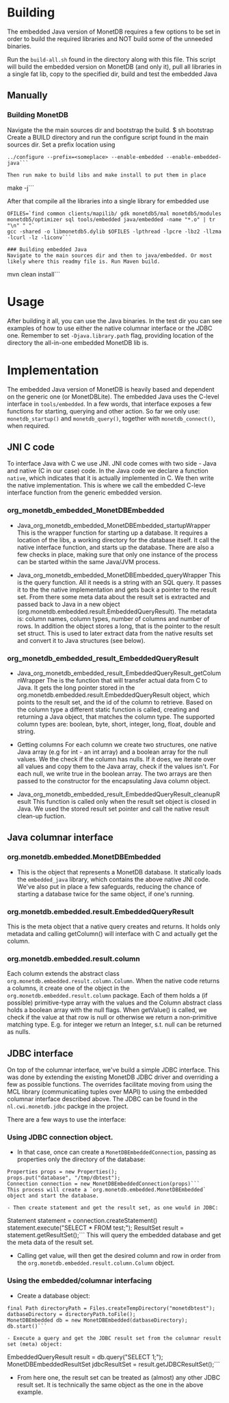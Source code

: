 # Building
The embedded Java version of MonetDB requires a few options to be set in order to build the required libraries and NOT build some of the unneeded binaries.

Run the `build-all.sh` found in the directory along with this file. This script will build the embedded version on MonetDB (and only it), pull all libraries in a single fat lib, copy to the specified dir, build and test the embedded Java

## Manually

### Building MonetDB
Navigate the the main sources dir and bootstrap the build.
$ sh bootstrap
Create a BUILD directory and run the configure script found in the main sources dir. Set a prefix location using
```
../configure --prefix=<someplace> --enable-embedded --enable-embedded-java```

Then run make to build libs and make install to put them in place
```
make -j```

After that compile all the libraries into a single library for embedded use
```
OFILES=`find common clients/mapilib/ gdk monetdb5/mal monetdb5/modules monetdb5/optimizer sql tools/embedded java/embedded -name "*.o" | tr "\n" " "`
gcc -shared -o libmonetdb5.dylib $OFILES -lpthread -lpcre -lbz2 -llzma -lcurl -lz -liconv```

### Building embedded Java
Navigate to the main sources dir and then to java/embedded. Or most likely where this readmy file is. Run Maven build.
```
mvn clean install```

# Usage
After building it all, you can use the Java binaries. In the test dir you can see examples of how to use either the native columnar interface or the JDBC one.
Remember to set `-Djava.library.path` flag, providing location of the directory the all-in-one embedded MonetDB lib is.

# Implementation
The embedded Java version of MonetDB is heavily based and dependent on the generic one (or MonetDBLite). The embedded Java uses the C-level interface in `tools/embedded`. In a few words, that interface exposes a few functions for starting, querying and other action. So far we only use: `monetdb_startup()` and `monetdb_query()`, together with `monetdb_connect()`, when required.

## JNI C code
To interface Java with C we use JNI. JNI code comes with two side - Java and native (C in our case) code. In the Java code we declare a function `native`, which indicates that it is actually implemented in C. We then write the native implementation. This is where we call the embedded C-leve interface function from the generic embedded version.

### org_monetdb_embedded_MonetDBEmbedded
- Java_org_monetdb_embedded_MonetDBEmbedded_startupWrapper
This is the wrapper function for starting up a database. It requires a location of the libs, a working directory for the database itself. It call the native interface function, and starts up the database. There are also a few checks in place, making sure that only one instance of the process can be started within the same Java/JVM process.

- Java_org_monetdb_embedded_MonetDBEmbedded_queryWrapper
This is the query function. All it needs is a string with an SQL query. It passes it to the the native implementation and gets back a pointer to the result set. From there some meta data about the result set is extracted and passed back to Java in a new object (org.monetdb.embedded.result.EmbeddedQueryResult). The metadata is: column names, column types, number of columns and number of rows. In addition the object stores a long, that is the pointer to the result set struct. This is used to later extract data from the native results set and convert it to Java structures (see below).

### org_monetdb_embedded_result_EmbeddedQueryResult
- Java_org_monetdb_embedded_result_EmbeddedQueryResult_getColumnWrapper
The is the function that will transfer actual data from C to Java. It gets the long pointer stored in the org.monetdb.embedded.result.EmbeddedQueryResult object, which points to the result set, and the id of the column to retrieve. Based on the column type a different static function is called, creating and returning a Java object, that matches the column type. The supported column types are: boolean, byte, short, integer, long, float, double and string.

- Getting columns
For each column we create two structures, one native Java array (e.g for int - an int array) and a boolean array for the null values. We the check if the column has nulls. If it does, we iterate over all values and copy them to the Java array, check if the values isn't. For each null, we write true in the boolean array. The two arrays are then passed to the constructor for the encapsulating Java column object.

- Java_org_monetdb_embedded_result_EmbeddedQueryResult_cleanupResult
This function is called only when the result set object is closed in Java. We used the stored result set pointer and call the native result clean-up fuction.

## Java columnar interface
### org.monetdb.embedded.MonetDBEmbedded
- This is the object that represents a MonetDB database. It statically loads the `embedded_java` library, which contains the above native JNI code. We've also put in place a few safeguards, reducing the chance of starting a database twice for the same object, if one's running.

### org.monetdb.embedded.result.EmbeddedQueryResult
This is the meta object that a native query creates and returns. It holds only metadata and calling getColumn() will interface with C and actually get the column.

### org.monetdb.embedded.result.column
Each column extends the abstract class `org.monetdb.embedded.result.column.Column`. When the native code returns a columns, it create one of the object in the `org.monetdb.embedded.result.column` package. Each of them holds a (if possible) primitive-type array with the values and the Column abstract class holds a boolean array with the null flags. When getValue() is called, we check if the value at that row is null or otherwise we return a non-primitive matching type. E.g. for integer we return an Integer, s.t. null can be returned as nulls.

## JDBC interface
On top of the columnar interface, we've build a simple JDBC interface. This was done by extending the existing MonetDB JDBC driver and overriding a few as possible functions. The overrides facilitate moving from using the MCL library (communicatiing tuples over MAPI) to using the embedded columnar interface described above. The JDBC can be found in the `nl.cwi.monetdb.jdbc` packge in the project.

There are a few ways to use the interface:
### Using JDBC connection object.
- In that case, once can create a `MonetDBEmbeddedConnection`, passing as properties only the directory of the database:
```
Properties props = new Properties();
props.put("database", "/tmp/dbtest");
Connection connection = new MonetDBEmbeddedConnection(props)```
This process will create a `org.monetdb.embedded.MonetDBEmbedded` object and start the database.

- Then create statement and get the result set, as one would in JDBC:
```
Statement statement = connection.createStatement()
statement.execute("SELECT * FROM test;");
ResultSet result = statement.getResultSet();```
This will query the embedded database and get the meta data of the result set.
- Calling get value, will then get the desired column and row in order from the `org.monetdb.embedded.result.column.Column` object.

### Using the embedded/columnar interfacing
- Create a database object:
```
final Path directoryPath = Files.createTempDirectory("monetdbtest");
datbaseDirectory = directoryPath.toFile();
MonetDBEmbedded db = new MonetDBEmbedded(datbaseDirectory);
db.start()```

- Execute a query and get the JDBC result set from the columnar result set (meta) object:
```
EmbeddedQueryResult result = db.query("SELECT 1;");
MonetDBEmbeddedResultSet jdbcResultSet = result.getJDBCResultSet();```
- From here one, the result set can be treated as (almost) any other JDBC result set. It is technically the same object as the one in the above example.
